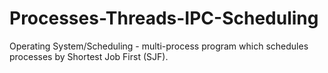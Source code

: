 # Processes-Threads-IPC-Scheduling
Operating System/Scheduling  - multi-process program which schedules processes by Shortest Job First (SJF).
